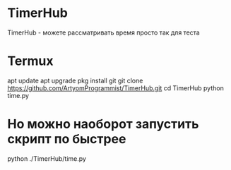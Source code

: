# TimerHub
TimerHub - можете рассматривать время просто так для теста 
# Termux
apt update
apt upgrade
pkg install git
git clone https://github.com/ArtyomProgrammist/TimerHub.git
cd TimerHub
python time.py
# Но можно наоборот запустить скрипт по быстрее
python ./TimerHub/time.py
